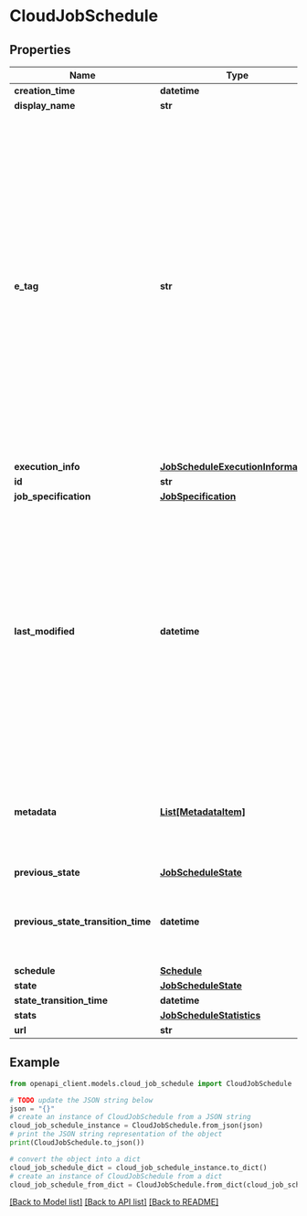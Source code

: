 # CloudJobSchedule


## Properties

Name | Type | Description | Notes
------------ | ------------- | ------------- | -------------
**creation_time** | **datetime** |  | [optional] 
**display_name** | **str** |  | [optional] 
**e_tag** | **str** | This is an opaque string. You can use it to detect whether the Job Schedule has changed between requests. In particular, you can be pass the ETag with an Update Job Schedule request to specify that your changes should take effect only if nobody else has modified the schedule in the meantime. | [optional] 
**execution_info** | [**JobScheduleExecutionInformation**](JobScheduleExecutionInformation.md) |  | [optional] 
**id** | **str** |  | [optional] 
**job_specification** | [**JobSpecification**](JobSpecification.md) |  | [optional] 
**last_modified** | **datetime** | This is the last time at which the schedule level data, such as the Job specification or recurrence information, changed. It does not factor in job-level changes such as new Jobs being created or Jobs changing state. | [optional] 
**metadata** | [**List[MetadataItem]**](MetadataItem.md) | The Batch service does not assign any meaning to metadata; it is solely for the use of user code. | [optional] 
**previous_state** | [**JobScheduleState**](JobScheduleState.md) |  | [optional] 
**previous_state_transition_time** | **datetime** | This property is not present if the Job Schedule is in its initial active state. | [optional] 
**schedule** | [**Schedule**](Schedule.md) |  | [optional] 
**state** | [**JobScheduleState**](JobScheduleState.md) |  | [optional] 
**state_transition_time** | **datetime** |  | [optional] 
**stats** | [**JobScheduleStatistics**](JobScheduleStatistics.md) |  | [optional] 
**url** | **str** |  | [optional] 

## Example

```python
from openapi_client.models.cloud_job_schedule import CloudJobSchedule

# TODO update the JSON string below
json = "{}"
# create an instance of CloudJobSchedule from a JSON string
cloud_job_schedule_instance = CloudJobSchedule.from_json(json)
# print the JSON string representation of the object
print(CloudJobSchedule.to_json())

# convert the object into a dict
cloud_job_schedule_dict = cloud_job_schedule_instance.to_dict()
# create an instance of CloudJobSchedule from a dict
cloud_job_schedule_from_dict = CloudJobSchedule.from_dict(cloud_job_schedule_dict)
```
[[Back to Model list]](../README.md#documentation-for-models) [[Back to API list]](../README.md#documentation-for-api-endpoints) [[Back to README]](../README.md)


